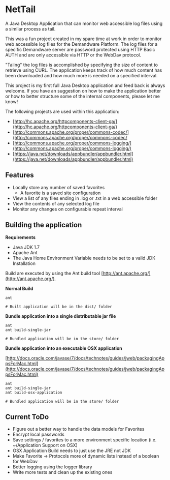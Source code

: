 NetTail
=======

A Java Desktop Application that can monitor web accessible log files using a similar process as tail.

This was a fun project created in my spare time at work in order to monitor web accessible log files for the Demandware Platform.  The log files for a specific Demandware server are password protected using HTTP Basic AUTH and are only accessible via HTTP or the WebDav protocol.

"Taiing" the log files is accomplished by specifying the size of content to retrieve using CURL. The application keeps track of how much content has been downloaded and how much more is needed on a specified interval.

This project is my first full Java Desktop application and feed back is always welcome. If you have an suggestion on how to make the application better or how to better structure some of the internal components, please let me know!

The following projects are used within this application:
* [http://hc.apache.org/httpcomponents-client-ga/](http://hc.apache.org/httpcomponents-client-ga/)
* [http://commons.apache.org/proper/commons-codec/](http://commons.apache.org/proper/commons-codec/
* [http://commons.apache.org/proper/commons-logging/](http://commons.apache.org/proper/commons-logging/)
* [https://java.net/downloads/appbundler/appbundler.html](https://java.net/downloads/appbundler/appbundler.html)

## Features
* Locally store any number of saved favorites
	* A favorite is a saved site configuration
* View a list of any files ending in .log or .txt in a web accessible folder
* View the contents of any selected log file
* Monitor any changes on configurable repeat interval

## Building the application

**Requirements**

* Java JDK 1.7
* Apache Ant
* The Java Home Environment Variable needs to be set to a valid JDK Installation

Build are executed by using the Ant build tool [http://ant.apache.org/](http://ant.apache.org/).

**Normal Build**

```
ant

# Built application will be in the dist/ folder
```

**Bundle application into a single distributable jar file**

```
ant
ant build-single-jar

# Bundled application will be in the store/ folder
```

**Bundle application into an executable OSX application**

[http://docs.oracle.com/javase/7/docs/technotes/guides/jweb/packagingAppsForMac.html](http://docs.oracle.com/javase/7/docs/technotes/guides/jweb/packagingAppsForMac.html)

```
ant
ant build-single-jar
ant build-osx-application

# Bundled application will be in the store/ folder
```

## Current ToDo

* Figure out a better way to handle the data models for Favorites
* Encrypt local passwords
* Save settings / favorites to a more environment specific location (i.e. ~/Application Support on OSX)
* OSX Application Build needs to just use the JRE not JDK
* Make Favorite -> Protocols more of dynamic lists instead of a boolean for WebDav
* Better logging using the logger library 
* Write more tests and clean up the existing ones